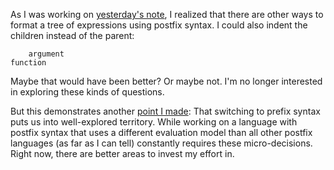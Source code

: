 As I was working on [yesterday's note](/daily/2025-05-09), I realized that there
are other ways to format a tree of expressions using postfix syntax. I could
also indent the children instead of the parent:

```
    argument
function
```

Maybe that would have been better? Or maybe not. I'm no longer interested in
exploring these kinds of questions.

But this demonstrates another [point I made](/daily/2025-05-07): That switching
to prefix syntax puts us into well-explored territory. While working on a
language with postfix syntax that uses a different evaluation model than all
other postfix languages (as far as I can tell) constantly requires these
micro-decisions. Right now, there are better areas to invest my effort in.
